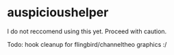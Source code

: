 # auspicioushelper
I do not reccomend using this yet. Proceed with caution.

Todo:
hook cleanup for flingbird/channeltheo
graphics :/